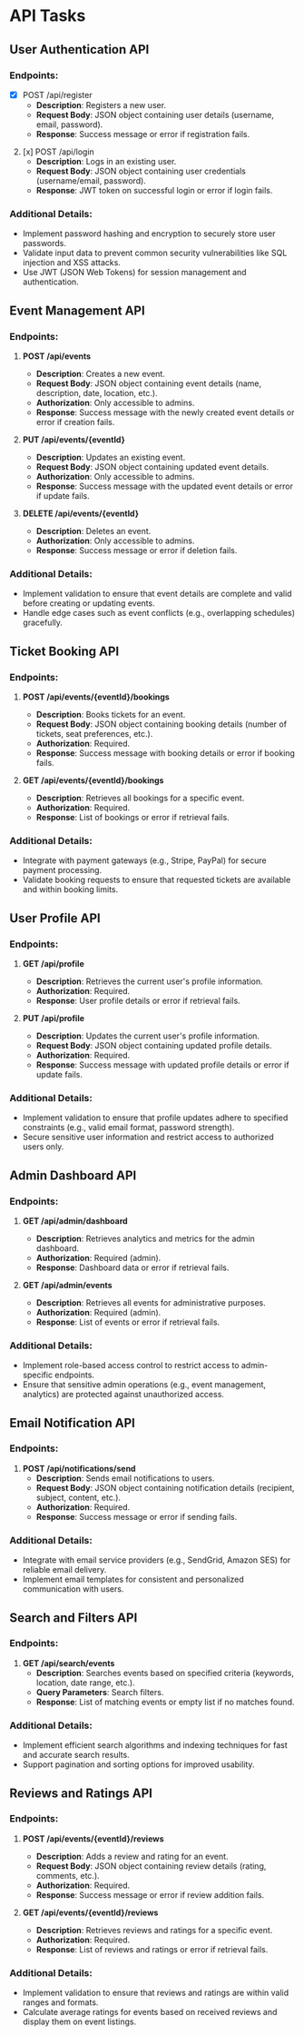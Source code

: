 # API Tasks

## User Authentication API

### Endpoints:

- [x] POST /api/register
    - **Description**: Registers a new user.
    - **Request Body**: JSON object containing user details (username, email, password).
    - **Response**: Success message or error if registration fails.

2. [x] POST /api/login 
    - **Description**: Logs in an existing user.
    - **Request Body**: JSON object containing user credentials (username/email, password).
    - **Response**: JWT token on successful login or error if login fails.

### Additional Details:
- Implement password hashing and encryption to securely store user passwords.
- Validate input data to prevent common security vulnerabilities like SQL injection and XSS attacks.
- Use JWT (JSON Web Tokens) for session management and authentication.

## Event Management API

### Endpoints:

1. **POST /api/events**
    - **Description**: Creates a new event.
    - **Request Body**: JSON object containing event details (name, description, date, location, etc.).
    - **Authorization**: Only accessible to admins.
    - **Response**: Success message with the newly created event details or error if creation fails.

2. **PUT /api/events/{eventId}**
    - **Description**: Updates an existing event.
    - **Request Body**: JSON object containing updated event details.
    - **Authorization**: Only accessible to admins.
    - **Response**: Success message with the updated event details or error if update fails.

3. **DELETE /api/events/{eventId}**
    - **Description**: Deletes an event.
    - **Authorization**: Only accessible to admins.
    - **Response**: Success message or error if deletion fails.

### Additional Details:
- Implement validation to ensure that event details are complete and valid before creating or updating events.
- Handle edge cases such as event conflicts (e.g., overlapping schedules) gracefully.

## Ticket Booking API

### Endpoints:

1. **POST /api/events/{eventId}/bookings**
    - **Description**: Books tickets for an event.
    - **Request Body**: JSON object containing booking details (number of tickets, seat preferences, etc.).
    - **Authorization**: Required.
    - **Response**: Success message with booking details or error if booking fails.

2. **GET /api/events/{eventId}/bookings**
    - **Description**: Retrieves all bookings for a specific event.
    - **Authorization**: Required.
    - **Response**: List of bookings or error if retrieval fails.

### Additional Details:
- Integrate with payment gateways (e.g., Stripe, PayPal) for secure payment processing.
- Validate booking requests to ensure that requested tickets are available and within booking limits.

## User Profile API

### Endpoints:

1. **GET /api/profile**
    - **Description**: Retrieves the current user's profile information.
    - **Authorization**: Required.
    - **Response**: User profile details or error if retrieval fails.

2. **PUT /api/profile**
    - **Description**: Updates the current user's profile information.
    - **Request Body**: JSON object containing updated profile details.
    - **Authorization**: Required.
    - **Response**: Success message with updated profile details or error if update fails.

### Additional Details:
- Implement validation to ensure that profile updates adhere to specified constraints (e.g., valid email format, password strength).
- Secure sensitive user information and restrict access to authorized users only.

## Admin Dashboard API

### Endpoints:

1. **GET /api/admin/dashboard**
    - **Description**: Retrieves analytics and metrics for the admin dashboard.
    - **Authorization**: Required (admin).
    - **Response**: Dashboard data or error if retrieval fails.

2. **GET /api/admin/events**
    - **Description**: Retrieves all events for administrative purposes.
    - **Authorization**: Required (admin).
    - **Response**: List of events or error if retrieval fails.

### Additional Details:
- Implement role-based access control to restrict access to admin-specific endpoints.
- Ensure that sensitive admin operations (e.g., event management, analytics) are protected against unauthorized access.

## Email Notification API

### Endpoints:

1. **POST /api/notifications/send**
    - **Description**: Sends email notifications to users.
    - **Request Body**: JSON object containing notification details (recipient, subject, content, etc.).
    - **Authorization**: Required.
    - **Response**: Success message or error if sending fails.

### Additional Details:
- Integrate with email service providers (e.g., SendGrid, Amazon SES) for reliable email delivery.
- Implement email templates for consistent and personalized communication with users.

## Search and Filters API

### Endpoints:

1. **GET /api/search/events**
    - **Description**: Searches events based on specified criteria (keywords, location, date range, etc.).
    - **Query Parameters**: Search filters.
    - **Response**: List of matching events or empty list if no matches found.

### Additional Details:
- Implement efficient search algorithms and indexing techniques for fast and accurate search results.
- Support pagination and sorting options for improved usability.

## Reviews and Ratings API

### Endpoints:

1. **POST /api/events/{eventId}/reviews**
    - **Description**: Adds a review and rating for an event.
    - **Request Body**: JSON object containing review details (rating, comments, etc.).
    - **Authorization**: Required.
    - **Response**: Success message or error if review addition fails.

2. **GET /api/events/{eventId}/reviews**
    - **Description**: Retrieves reviews and ratings for a specific event.
    - **Authorization**: Required.
    - **Response**: List of reviews and ratings or error if retrieval fails.

### Additional Details:
- Implement validation to ensure that reviews and ratings are within valid ranges and formats.
- Calculate average ratings for events based on received reviews and display them on event listings.

